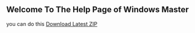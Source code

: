 ## Welcome To The Help Page of Windows Master

you can do this [Download Latest ZIP](https://github.com/SilentDevLAbs/WindowsMaster/releases/download/v3/Windows.Master.zip)
